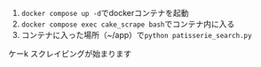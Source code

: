 1. `docker compose up -d`でdockerコンテナを起動
2. `docker compose exec cake_scrape bash`でコンテナ内に入る
3. コンテナに入った場所（~/app）で`python patisserie_search.py`

ケーk
スクレイピングが始まります